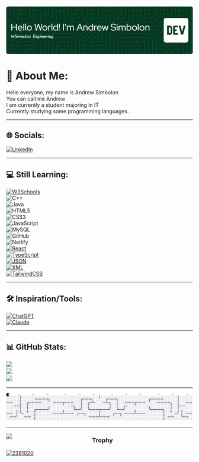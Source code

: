 
![Header](github-header-image.png)

# 💫 About Me:
Hello everyone, my name is Andrew Simbolon  
You can call me Andrew  
I am currently a student majoring in IT  
Currently studying some programming languages.  

---

## 🌐 Socials:
[![LinkedIn](https://img.shields.io/badge/LinkedIn-%230077B5.svg?style=for-the-badge&logo=linkedin&logoColor=white)](https://www.linkedin.com/in/andrew-simbolon-811923326/)

---

## 💻 Still Learning:
[![W3Schools](https://img.shields.io/badge/W3Schools-%2300CC00.svg?style=for-the-badge&logo=w3schools&logoColor=white)](https://www.w3schools.com/)  
![C++](https://img.shields.io/badge/c++-%2300599C.svg?style=for-the-badge&logo=c%2B%2B&logoColor=white)  
![Java](https://img.shields.io/badge/java-%23ED8B00.svg?style=for-the-badge&logo=openjdk&logoColor=white)  
![HTML5](https://img.shields.io/badge/html5-%23E34F26.svg?style=for-the-badge&logo=html5&logoColor=white)  
![CSS3](https://img.shields.io/badge/css3-%231572B6.svg?style=for-the-badge&logo=css3&logoColor=white)  
![JavaScript](https://img.shields.io/badge/javascript-%23323330.svg?style=for-the-badge&logo=javascript&logoColor=%23F7DF1E)  
![MySQL](https://img.shields.io/badge/mysql-4479A1.svg?style=for-the-badge&logo=mysql&logoColor=white)  
![GitHub](https://img.shields.io/badge/github-%23121011.svg?style=for-the-badge&logo=github&logoColor=white)  
![Netlify](https://img.shields.io/badge/netlify-%23000000.svg?style=for-the-badge&logo=netlify&logoColor=#00C7B7)  
[![React](https://img.shields.io/badge/React-%2361DAFB.svg?style=for-the-badge&logo=react&logoColor=white)](https://react.dev/)  
[![TypeScript](https://img.shields.io/badge/TypeScript-%233178C6.svg?style=for-the-badge&logo=typescript&logoColor=white)](https://www.typescriptlang.org/)  
[![JSON](https://img.shields.io/badge/JSON-%23000000.svg?style=for-the-badge&logo=json&logoColor=white)](https://www.json.org/)  
[![XML](https://img.shields.io/badge/XML-%23ff6600.svg?style=for-the-badge&logo=xml&logoColor=white)](https://www.w3.org/XML/)  
[![TailwindCSS](https://img.shields.io/badge/TailwindCSS-%2338B2AC.svg?style=for-the-badge&logo=tailwind-css&logoColor=white)](https://tailwindcss.com/)

---

## 🛠️ Inspiration/Tools:
[![ChatGPT](https://img.shields.io/badge/ChatGPT-%2300A67E.svg?style=for-the-badge&logo=openai&logoColor=white)](https://openai.com/chatgpt)  
[![Claude](https://img.shields.io/badge/Claude-%231A1A1A.svg?style=for-the-badge&logo=anthropic&logoColor=white)](https://claude.ai/)

---

## 📊 GitHub Stats:
![](https://github-readme-stats.vercel.app/api?username=2381020&theme=tokyonight&hide_border=false&include_all_commits=true&count_private=false)  
![](https://github-readme-streak-stats.herokuapp.com/?user=2381020&theme=tokyonight&hide_border=false)  
![](https://github-readme-stats.vercel.app/api/top-langs/?username=2381020&theme=tokyonight&hide_border=false&include_all_commits=true&count_private=false&layout=compact)


---



<picture>
  <source media="(prefers-color-scheme: dark)" srcset="https://raw.githubusercontent.com/2381020/2381020/output/pacman-contribution-graph-dark.svg">
  <source media="(prefers-color-scheme: light)" srcset="https://raw.githubusercontent.com/2381020/2381020/output/pacman-contribution-graph.svg">
  <img alt="pacman contribution graph" src="https://raw.githubusercontent.com/2381020/2381020/output/pacman-contribution-graph.svg">
</picture>



---
<img align="left" src="https://visitor-badge.laobi.icu/badge?page_id=2381020.2381020&left_color=black&right_color=tomato&left_text=Visitor"  />




<h3 align="center">Trophy</h3>

<p align="left"> <a href="https://github.com/ryo-ma/github-profile-trophy"><img src="https://github-profile-trophy.vercel.app/?username=2381020&theme=darkhub" alt="2381020" /></a> </p>

